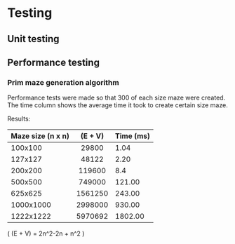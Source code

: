 # Testing

## Unit testing



## Performance testing

### Prim maze generation algorithm

Performance tests were made so that 300 of each size maze were created. The time column shows the average time it took to create 
certain size maze. 

Results: 

| Maze size (n x n)  | (E + V)          | Time (ms)
| -------------    |:-------------:| ------------|
| 100x100          | 29800         | 1.04           |
| 127x127          | 48122         | 2.20           |
| 200x200          | 119600        | 8.4         |
| 500x500          | 749000        |  121.00      |
| 625x625          | 1561250       |  243.00      |
| 1000x1000        | 2998000       | 930.00    |
| 1222x1222        | 5970692       | 1802.00    |

( (E + V) = 2n^2-2n + n^2 )
